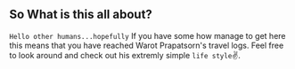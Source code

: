 ## So What is this all about?
`Hello other humans...hopefully` If you have some how manage to get here this means that you have reached Warot Prapatsorn's travel logs. Feel free to look around and check out his extremly simple `life style`✌️. 